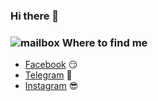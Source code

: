 ### Hi there 👋


### ![mailbox](https://github.githubassets.com/images/icons/emoji/unicode/1f4eb.png)  Where to find me
- [Facebook](https://facebook.com/nelidov) 😏
- [Telegram](https://telegram.com/cocakolya) 🐤
- [Instagram](https://instagram.com/nelidov) 😎

<!--
**cocaKolya/cocaKolya** is a ✨ _special_ ✨ repository because its `README.md` (this file) appears on your GitHub profile.

Here are some ideas to get you started:

- 🔭 I’m currently working on ...
- 🌱 I’m currently learning ...
- 👯 I’m looking to collaborate on ...
- 🤔 I’m looking for help with ...
- 💬 Ask me about ...
- 📫 How to reach me: ...
- 😄 Pronouns: ...
- ⚡ Fun fact: ...
-->

